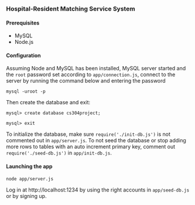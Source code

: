 ### Hospital-Resident Matching Service System

#### Prerequisites

- MySQL
- Node.js

#### Configuration
Assuming Node and MySQL has been installed, MySQL server started and the `root` password set according
to `app/connection.js`, connect to the server by running the command below and entering the password

```
mysql -uroot -p
```

Then create the database and exit:
```
mysql> create database cs304project;

mysql> exit
```

To initialize the database, make sure `require('./init-db.js')` is not commented out in `app/server.js`.
To not seed the database or stop adding more rows to tables with an auto increment primary key, comment out `require('./seed-db.js')` in `app/init-db.js`.
#### Launching the app

```
node app/server.js
```

Log in at http://localhost:1234 by using the right accounts in `app/seed-db.js` or by signing up.

